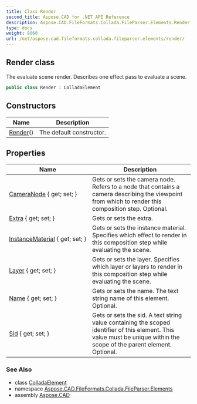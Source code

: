 ```yaml
---
title: Class Render
second_title: Aspose.CAD for .NET API Reference
description: Aspose.CAD.FileFormats.Collada.FileParser.Elements.Render class. The evaluate scene render. Describes one effect pass to evaluate a scene
type: docs
weight: 8060
url: /net/aspose.cad.fileformats.collada.fileparser.elements/render/
---
```

## Render class

The evaluate scene render. Describes one effect pass to evaluate a scene.

```csharp
public class Render : ColladaElement
```

## Constructors

| Name | Description |
| --- | --- |
| [Render](render/)() | The default constructor. |

## Properties

| Name | Description |
| --- | --- |
| [CameraNode](../../aspose.cad.fileformats.collada.fileparser.elements/render/cameranode/) { get; set; } | Gets or sets the camera node. Refers to a node that contains a camera describing the viewpoint from which to render this composition step. Optional. |
| [Extra](../../aspose.cad.fileformats.collada.fileparser.elements/render/extra/) { get; set; } | Gets or sets the extra. |
| [InstanceMaterial](../../aspose.cad.fileformats.collada.fileparser.elements/render/instancematerial/) { get; set; } | Gets or sets the instance material. Specifies which effect to render in this composition step while evaluating the scene. |
| [Layer](../../aspose.cad.fileformats.collada.fileparser.elements/render/layer/) { get; set; } | Gets or sets the layer. Specifies which layer or layers to render in this composition step while evaluating the scene. |
| [Name](../../aspose.cad.fileformats.collada.fileparser.elements/render/name/) { get; set; } | Gets or sets the name. The text string name of this element. Optional. |
| [Sid](../../aspose.cad.fileformats.collada.fileparser.elements/render/sid/) { get; set; } | Gets or sets the sid. A text string value containing the scoped identifier of this element. This value must be unique within the scope of the parent element. Optional. |

### See Also

* class [ColladaElement](../colladaelement/)
* namespace [Aspose.CAD.FileFormats.Collada.FileParser.Elements](../../aspose.cad.fileformats.collada.fileparser.elements/)
* assembly [Aspose.CAD](../../)



